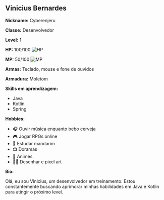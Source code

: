 ## Vinicius Bernardes

**Nickname:** Cyberenjeru

**Classe:** Desenvolvedor

**Level:** 1

**HP:** 100/100 ![HP](https://progress-bar.dev/100/?title=HP&color=green)

**MP:** 50/100 ![MP](https://progress-bar.dev/50/?title=MP&color=blue)

**Armas:** Teclado, mouse e fone de ouvidos

**Armadura:** Moletom

**Skills em aprendizagem:**

- Java
- Kotlin
- Spring


**Hobbies:**

- 🎧 Ouvir música enquanto bebo cerveja
- 🎮 Jogar RPGs online
- 📘 Estudar mandarim 
- 📺 Doramas
- 🗾 Animes
- 🧑‍🎨 Desenhar e pixel art

**Bio:**

Olá, eu sou Vinicius, um desenvolvedor em treinamento. Estou constantemente buscando aprimorar minhas habilidades em Java e Kotlin para atingir o próximo level.

